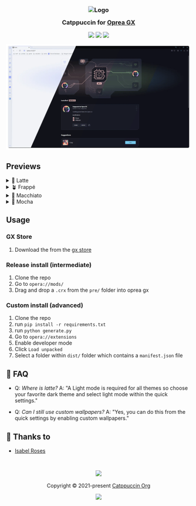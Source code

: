 <h3 align="center">
	<img src="https://raw.githubusercontent.com/catppuccin/catppuccin/main/assets/logos/exports/1544x1544_circle.png" width="100" alt="Logo"/><br/>
	<img src="https://raw.githubusercontent.com/catppuccin/catppuccin/main/assets/misc/transparent.png" height="30" width="0px"/>
	Catppuccin for <a href="https://www.opera.com/gx">Oprea GX</a>
	<img src="https://raw.githubusercontent.com/catppuccin/catppuccin/main/assets/misc/transparent.png" height="30" width="0px"/>
</h3>

<p align="center">
	<a href="https://github.com/catppuccin/opera-gx/stargazers"><img src="https://img.shields.io/github/stars/catppuccin/opera-gx?colorA=363a4f&colorB=b7bdf8&style=for-the-badge"></a>
	<a href="https://github.com/catppuccin/opera-gx/issues"><img src="https://img.shields.io/github/issues/catppuccin/opera-gx?colorA=363a4f&colorB=f5a97f&style=for-the-badge"></a>
	<a href="https://github.com/catppuccin/opera-gx/contributors"><img src="https://img.shields.io/github/contributors/catppuccin/opera-gx?colorA=363a4f&colorB=a6da95&style=for-the-badge"></a>
</p>

<p align="center">
	<img src="assets/res.webp"/>
</p>

## Previews

<details>
<summary>🌻 Latte</summary>
<img src="assets/latte.webp"/>
</details>
<details>
<summary>🪴 Frappé</summary>
<img src="assets/frappe.webp"/>
</details>
<details>
<summary>🌺 Macchiato</summary>
<img src="assets/macchiato.webp"/>
</details>
<details>
<summary>🌿 Mocha</summary>
<img src="assets/mocha.webp"/>
</details>

## Usage

### GX Store
1. Download the from the [gx store](https://store.gx.me/mods/)

### Release install (intermediate)
1. Clone the repo
2. Go to `opera://mods/`
3. Drag and drop a `.crx` from the `pre/` folder into oprea gx

### Custom install (advanced)
1. Clone the repo
2. run `pip install -r requirements.txt`
3. run `python generate.py`
4. Go to `opera://extensions`
5. Enable developer mode
6. Click `Load unpacked`
7. Select a folder within `dist/` folder which contains a `manifest.json` file

## 🙋 FAQ
- Q: *Where is latte?*
A: "A Light mode is required for all themes so choose your favorite dark theme and select light mode within the quick settings."

- Q: *Can I still use custom wallpapers?*
A: "Yes, you can do this from the quick settings by enabling custom wallpapers."

## 💝 Thanks to

- [Isabel Roses](https://github.com/isabelroses)

&nbsp;

<p align="center">
	<img src="https://raw.githubusercontent.com/catppuccin/catppuccin/main/assets/footers/gray0_ctp_on_line.svg?sanitize=true" />
</p>

<p align="center">
	Copyright &copy; 2021-present <a href="https://github.com/catppuccin" target="_blank">Catppuccin Org</a>
</p>

<p align="center">
	<a href="https://github.com/catppuccin/catppuccin/blob/main/LICENSE"><img src="https://img.shields.io/static/v1.svg?style=for-the-badge&label=License&message=MIT&logoColor=d9e0ee&colorA=363a4f&colorB=b7bdf8"/></a>
</p>
